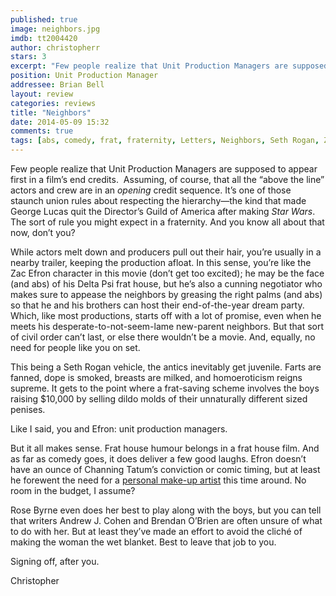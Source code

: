 ```yaml
---
published: true
image: neighbors.jpg
imdb: tt2004420
author: christopherr
stars: 3
excerpt: "Few people realize that Unit Production Managers are supposed to appear first in a film's end credits. Assuming, of course, that all the above the line actors and crew are in an opening credit sequence."
position: Unit Production Manager
addressee: Brian Bell
layout: review
categories: reviews
title: "Neighbors"
date: 2014-05-09 15:32
comments: true
tags: [abs, comedy, frat, fraternity, Letters, Neighbors, Seth Rogan, Zac Efron]
---
```

<p>Few people realize that Unit Production Managers are supposed to appear first in a film&rsquo;s end credits.&nbsp; Assuming, of course, that all the &ldquo;above the line&rdquo; actors and crew are in an <em>opening</em> credit sequence. It&rsquo;s one of those staunch union rules about respecting the hierarchy&mdash;the kind that made George Lucas quit the Director&rsquo;s Guild of America after making <em>Star Wars</em>. The sort of rule you might expect in a fraternity. And you know all about that now, don&rsquo;t you?&nbsp;</p>
<p>While actors melt down and producers pull out their hair, you&rsquo;re usually in a nearby trailer, keeping the production afloat. In this sense, you&rsquo;re like the Zac Efron character in this movie (don&rsquo;t get too excited); he may be the face (and abs) of his Delta Psi frat house, but he&rsquo;s also a cunning negotiator who makes sure to appease the neighbors by greasing the right palms (and abs) so that he and his brothers can host their end-of-the-year dream party. Which, like most productions, starts off with a lot of promise, even when he meets his desperate-to-not-seem-lame new-parent neighbors. But that sort of civil order can&rsquo;t last, or else there wouldn&rsquo;t be a movie. And, equally, no need for people like you on set.</p>
<p>This being a Seth Rogan vehicle, the antics inevitably get juvenile. Farts are fanned, dope is smoked, breasts are milked, and homoeroticism reigns supreme. It gets to the point where a frat-saving scheme involves the boys raising $10,000 by selling dildo molds of their unnaturally different sized penises.</p>
<p>Like I said, you and Efron: unit production managers.</p>
<p>But it all makes sense. Frat house humour belongs in a frat house film. And as far as comedy goes, it does deliver a few good laughs. Efron doesn&rsquo;t have an ounce of Channing Tatum&rsquo;s conviction or comic timing, but at least he forewent the need for a <a href="/content/2014/1/30/that-awkward-moment.html">personal make-up artist</a> this time around. No room in the budget, I assume?</p>
<p>Rose Byrne even does her best to play along with the boys, but you can tell that writers Andrew J. Cohen and Brendan O&rsquo;Brien are often unsure of what to do with her. But at least they&rsquo;ve made an effort to avoid the clich&eacute; of making the woman the wet blanket. Best to leave that job to you.</p>
<p>Signing off, after you.&nbsp;</p>
<p>Christopher</p>
